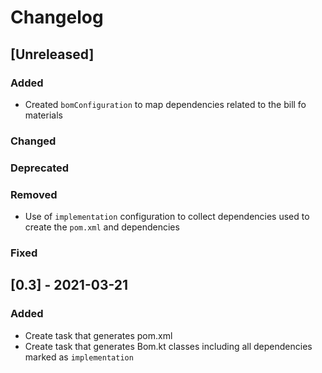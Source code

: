 # Changelog

## [Unreleased]
### Added
- Created `bomConfiguration` to map dependencies related to the bill fo materials

### Changed

### Deprecated

### Removed
- Use of `implementation` configuration to collect dependencies used to create the `pom.xml` and dependencies

### Fixed
## [0.3] - 2021-03-21
### Added
- Create task that generates pom.xml 
- Create task that generates Bom.kt classes including all dependencies marked as `implementation`

